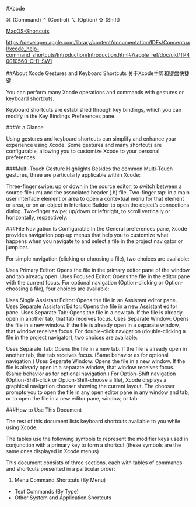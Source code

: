 #Xcode 

⌘   (Command)
⌃   (Control)
⌥   (Option)
⇧   (Shift)

[MacOS-Shortcuts](/linux/macos-shortcuts.md#Keys)

https://developer.apple.com/library/content/documentation/IDEs/Conceptual/xcode_help-command_shortcuts/Introduction/Introduction.html#//apple_ref/doc/uid/TP40010560-CH1-SW1

##About Xcode Gestures and Keyboard Shortcuts
关于Xcode手势和键盘快捷键

You can perform many Xcode operations and commands with gestures or keyboard shortcuts.

Keyboard shortcuts are established through key bindings, which you can modify in the Key Bindings Preferences pane.

###At a Glance

Using gestures and keyboard shortcuts can simplify and enhance your experience using Xcode. Some gestures and many shortcuts are configurable, allowing you to customize Xcode to your personal preferences.

###Multi-Touch Gesture Highlights
Besides the common Multi-Touch gestures, three are particularly applicable within Xcode:

Three-finger swipe: up or down in the source editor, to switch between a source file (.m) and the associated header (.h) file.
Two-finger tap: in a main user interface element or area to open a contextual menu for that element or area, or on an object in Interface Builder to open the object’s connections dialog.
Two-finger swipe: up/down or left/right, to scroll vertically or horizontally, respectively.

###File Navigation Is Configurable
In the General preferences pane, Xcode provides navigation pop-up menus that help you to customize what happens when you navigate to and select a file in the project navigator or jump bar.

For simple navigation (clicking or choosing a file), two choices are available:

Uses Primary Editor: Opens the file in the primary editor pane of the window and tab already open.
Uses Focused Editor: Opens the file in the editor pane with the current focus.
For optional navigation (Option-clicking or Option-choosing a file), four choices are available:

Uses Single Assistant Editor: Opens the file in an Assistant editor pane.
Uses Separate Assistant Editor: Opens the file in a new Assistant editor pane.
Uses Separate Tab: Opens the file in a new tab. If the file is already open in another tab, that tab receives focus.
Uses Separate Window: Opens the file in a new window. If the file is already open in a separate window, that window receives focus.
For double-click navigation (double-clicking a file in the project navigator), two choices are available:

Uses Separate Tab: Opens the file in a new tab. If the file is already open in another tab, that tab receives focus. (Same behavior as for optional navigation.)
Uses Separate Window: Opens the file in a new window. If the file is already open in a separate window, that window receives focus. (Same behavior as for optional navigation.)
For Option-Shift navigation (Option-Shift-click or Option-Shift-choose a file), Xcode displays a graphical navigation chooser showing the current layout. The chooser prompts you to open the file in any open editor pane in any window and tab, or to open the file in a new editor pane, window, or tab.

###How to Use This Document

The rest of this document lists keyboard shortcuts available to you while using Xcode.

The tables use the following symbols to represent the modifier keys used in conjunction with a primary key to form a shortcut (these symbols are the same ones displayed in Xcode menus)

This document consists of three sections, each with tables of commands and shortcuts presented in a particular order:

1. Menu Command Shortcuts (By Menu)
+ Text Commands (By Type)
+ Other System and Application Shortcuts